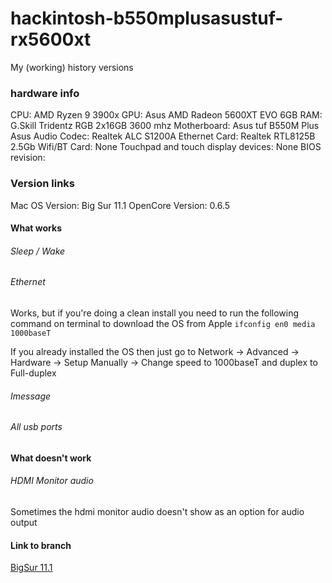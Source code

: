 # hackintosh-b550mplusasustuf-rx5600xt

My (working) history versions

### hardware info
CPU: AMD Ryzen 9 3900x
GPU: Asus AMD Radeon 5600XT EVO 6GB
RAM: G.Skill Tridentz RGB 2x16GB 3600 mhz
Motherboard: Asus tuf B550M Plus Asus
Audio Codec: Realtek ALC S1200A
Ethernet Card: Realtek RTL8125B 2.5Gb
Wifi/BT Card: None
Touchpad and touch display devices: None
BIOS revision:

### Version links
Mac OS Version: Big Sur 11.1
OpenCore Version: 0.6.5

#### What works
###### Sleep / Wake
###### Ethernet 
Works, but if you're doing a clean install you need to run the following command on terminal to download the OS from Apple
`ifconfig en0 media 1000baseT`

If you already installed the OS then just go to Network -> Advanced -> Hardware -> Setup Manually -> Change speed to 1000baseT and duplex to Full-duplex
###### Imessage
###### All usb ports

#### What doesn't work
###### HDMI Monitor audio
Sometimes the hdmi monitor audio doesn't show as an option for audio output

#### Link to branch
[BigSur 11.1](/rsnchs/hackintosh-b550mplusasustuf-rx5600xt/bigsur11.1)
